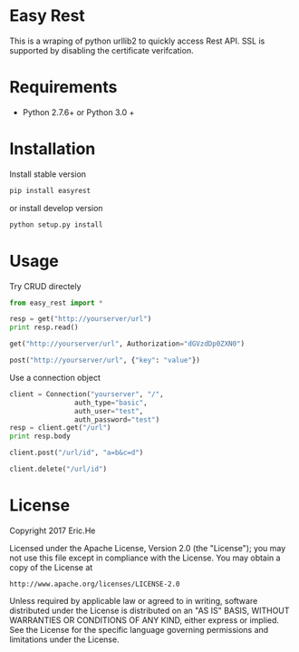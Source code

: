 # Easy Rest
This is a wraping of python urllib2 to quickly access Rest API.
SSL is supported by disabling the certificate verifcation.

# Requirements
* Python 2.7.6+ or Python 3.0 +

# Installation
Install stable version
```bash
pip install easyrest
```

or install develop version
```bash
python setup.py install
```


# Usage
Try CRUD directely
```python
from easy_rest import *

resp = get("http://yourserver/url")
print resp.read()

get("http://yourserver/url", Authorization="dGVzdDp0ZXN0")

post("http://yourserver/url", {"key": "value"})

```

Use a connection object
```python
client = Connection("yourserver", "/",
                auth_type="basic",
                auth_user="test",
                auth_password="test")
resp = client.get("/url")
print resp.body

client.post("/url/id", "a=b&c=d")

client.delete("/url/id")
```


# License
Copyright 2017 Eric.He

Licensed under the Apache License, Version 2.0 (the "License");
you may not use this file except in compliance with the License.
You may obtain a copy of the License at

    http://www.apache.org/licenses/LICENSE-2.0

Unless required by applicable law or agreed to in writing, software
distributed under the License is distributed on an "AS IS" BASIS,
WITHOUT WARRANTIES OR CONDITIONS OF ANY KIND, either express or implied.
See the License for the specific language governing permissions and
limitations under the License.
